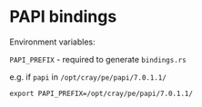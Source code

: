 # PAPI bindings

Environment variables:

```PAPI_PREFIX``` - required to generate `bindings.rs`

e.g. if `papi` in `/opt/cray/pe/papi/7.0.1.1/`

```
export PAPI_PREFIX=/opt/cray/pe/papi/7.0.1.1/
```

